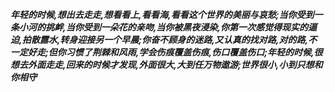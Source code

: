 ***年轻的时候,想出去走走,想看看上,看看海,看看这个世界的美丽与哀愁;当你受到一条小河的挑衅,当你受到一朵花的亲吻,当你被黑夜浸染,你第一次感觉得现实的逼迫,拍散露水,转身迎接另一个早晨;你奋不顾身的迷路,又认真的找对路,对的路,不一定好走;但你习惯了荆棘和风雨,学会伤痕覆盖伤痕,伤口覆盖伤口;年轻的时候,很想去外面走走,回来的时候才发现,外面很大,大到任万物遨游;世界很小,小到只想和你相守***